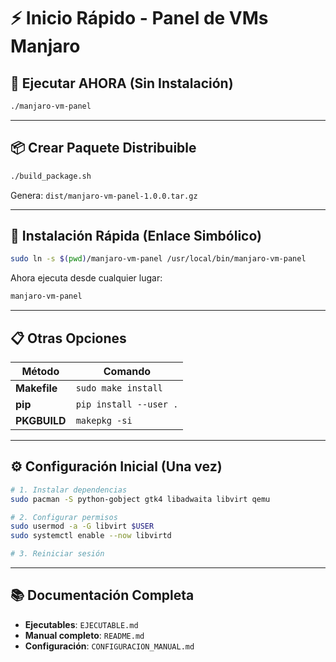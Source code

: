 # ⚡ Inicio Rápido - Panel de VMs Manjaro

## 🚀 Ejecutar AHORA (Sin Instalación)

```bash
./manjaro-vm-panel
```

---

## 📦 Crear Paquete Distribuible

```bash
./build_package.sh
```

Genera: `dist/manjaro-vm-panel-1.0.0.tar.gz`

---

## 🔗 Instalación Rápida (Enlace Simbólico)

```bash
sudo ln -s $(pwd)/manjaro-vm-panel /usr/local/bin/manjaro-vm-panel
```

Ahora ejecuta desde cualquier lugar:
```bash
manjaro-vm-panel
```

---

## 📋 Otras Opciones

| Método | Comando |
|--------|---------|
| **Makefile** | `sudo make install` |
| **pip** | `pip install --user .` |
| **PKGBUILD** | `makepkg -si` |

---

## ⚙️ Configuración Inicial (Una vez)

```bash
# 1. Instalar dependencias
sudo pacman -S python-gobject gtk4 libadwaita libvirt qemu

# 2. Configurar permisos
sudo usermod -a -G libvirt $USER
sudo systemctl enable --now libvirtd

# 3. Reiniciar sesión
```

---

## 📚 Documentación Completa

- **Ejecutables**: `EJECUTABLE.md`
- **Manual completo**: `README.md`
- **Configuración**: `CONFIGURACION_MANUAL.md`
